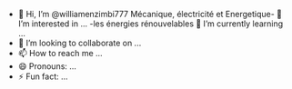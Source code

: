 - 👋 Hi, I’m @williamenzimbi777
Mécanique, électricité et Energetique- 👀 I’m interested in ...
-les énergies rénouvelables 🌱 I’m currently learning ...
- 💞️ I’m looking to collaborate on ...
- 📫 How to reach me ...
- 😄 Pronouns: ...
- ⚡ Fun fact: ...

<!---
williamenzimbi777/williamenzimbi777 is a ✨ special ✨ repository because its `README.md` (this file) appears on your GitHub profile.
You can click the Preview link to take a look at your changes.
--->
